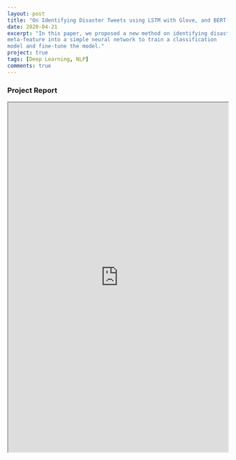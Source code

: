 ```yaml
---
layout: post
title: "On Identifying Disaster Tweets using LSTM with Glove, and BERT with meta-feature"
date: 2020-04-21
excerpt: "In this paper, we proposed a new method on identifying disaster tweets by combining BERT and
meta-feature into a simple neural network to train a classification
model and fine-tune the model."
project: true
tags: [Deep Learning, NLP]
comments: true
---
```


### Project Report

<iframe src="https://docs.google.com/file/d/1s6wH0fqwuyMKx8mIxDqHztwuGZPHDT3q/preview" width="100%" height="800px"></iframe>
